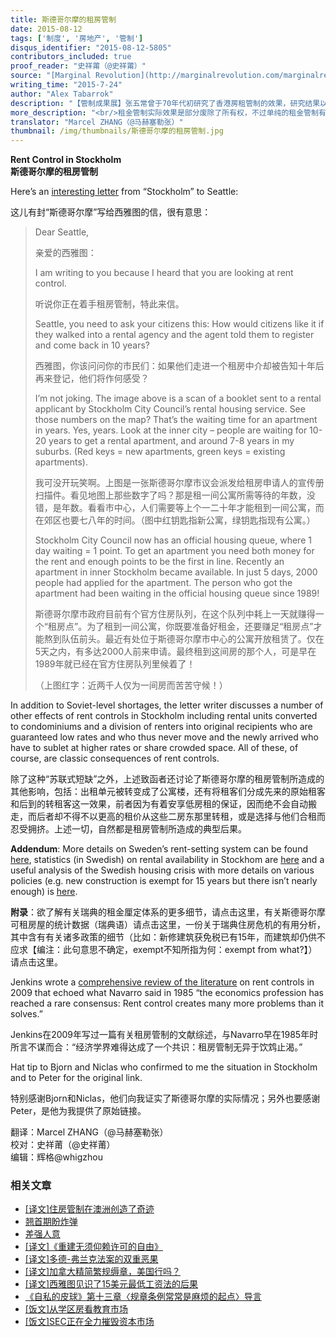 ```yaml
---
title: 斯德哥尔摩的租房管制
date: 2015-08-12
tags: ['制度', '房地产', '管制']
disqus_identifier: "2015-08-12-5805"
contributors_included: true
proof_reader: "史祥莆（@史祥莆）"
source: "[Marginal Revolution](http://marginalrevolution.com/marginalrevolution/2015/07/rent-control.html)"
writing_time: "2015-7-24"
author: "Alex Tabarrok"
description: "【管制成果展】张五常曾于70年代初研究了香港房租管制的效果，研究结果以《价格管制理论》（1974）一文发表，为我们介绍了租金管制带来的种种怪象奇景，如今，这些景象以更纯粹而夸张的版本在斯德哥尔摩得以重现……"
more_description: "<br/>租金管制实际效果是部分废除了所有权，不过单纯的租金管制有种种办法绕过，只要充分运用想象力（比如要求租客高价买下家具，或收取高得离谱的配钥匙费），总能捞回一部分耗散的租值，但这些办法会转移租客的抱怨对象（不要低估人类的愚蠢），于是响应这些抱怨的新一轮管制就会出现，进一步剥夺产权。"
translator: "Marcel ZHANG（@马赫塞勒张）"
thumbnail: /img/thumbnails/斯德哥尔摩的租房管制.jpg
---
```


**Rent Control in Stockholm**  
**斯德哥尔摩的租房管制**

Here’s an [interesting letter](http://www.smartgrowthseattle.org/letter-stockholm-rent-control/) from “Stockholm” to Seattle:

这儿有封“斯德哥尔摩”写给西雅图的信，很有意思：


> Dear Seattle,
> 
>  亲爱的西雅图：
> 
>  I am writing to you because I heard that you are looking at rent control.
> 
>  听说你正在着手租房管制，特此来信。
> 
>  Seattle, you need to ask your citizens this: How would citizens like it if they walked into a rental agency and the agent told them to register and come back in 10 years?
> 
>  西雅图，你该问问你的市民们：如果他们走进一个租房中介却被告知十年后再来登记，他们将作何感受？
> 
>  I’m not joking. The image above is a scan of a booklet sent to a rental applicant by Stockholm City Council’s rental housing service. See those numbers on the map? That’s the waiting time for an apartment in years. Yes, years. Look at the inner city – people are waiting for 10-20 years to get a rental apartment, and around 7-8 years in my suburbs. (Red keys = new apartments, green keys = existing apartments).
> 
>  我可没开玩笑啊。上图是一张斯德哥尔摩市议会派发给租房申请人的宣传册扫描件。看见地图上那些数字了吗？那是租一间公寓所需等待的年数，没错，是年数。看看市中心，人们需要等上个一二十年才能租到一间公寓，而在郊区也要七八年的时间。（图中红钥匙指新公寓，绿钥匙指现有公寓。）
> 
>  Stockholm City Council now has an official housing queue, where 1 day waiting = 1 point. To get an apartment you need both money for the rent and enough points to be the first in line. Recently an apartment in inner Stockholm became available. In just 5 days, 2000 people had applied for the apartment. The person who got the apartment had been waiting in the official housing queue since 1989!
> 
>  斯德哥尔摩市政府目前有个官方住房队列，在这个队列中耗上一天就赚得一个“租房点”。为了租到一间公寓，你既要准备好租金，还要赚足“租房点”才能熬到队伍前头。最近有处位于斯德哥尔摩市中心的公寓开放租赁了。仅在5天之内，有多达2000人前来申请。最终租到这间房的那个人，可是早在1989年就已经在官方住房队列里候着了！
> 
>  （上图红字：近两千人仅为一间房而苦苦守候！）

In addition to Soviet-level shortages, the letter writer discusses a number of other effects of rent controls in Stockholm including rental units converted to condominiums and a division of renters into original recipients who are guaranteed low rates and who thus never move and the newly arrived who have to sublet at higher rates or share crowded space. All of these, of course, are classic consequences of rent controls.

除了这种“苏联式短缺”之外，上述致函者还讨论了斯德哥尔摩的租房管制所造成的其他影响，包括：出租单元被转变成了公寓楼，还有将租客们分成先来的原始租客和后到的转租客这一效果，前者因为有着安享低房租的保证，因而绝不会自动搬走，而后者却不得不以更高的租价从这些二房东那里转租，或是选择与他们合租而忍受拥挤。上述一切，自然都是租房管制所造成的典型后果。

**Addendum**: More details on Sweden’s rent-setting system can be found [here](http://www.sabo.se/om_sabo/english/Documents/Rent%20setting%20in%20Sweden.pdf), statistics (in Swedish) on rental availability in Stockhom are [here](https://bostad.stockholm.se/statistik/) and a useful analysis of the Swedish housing crisis with more details on various policies (e.g. new construction is exempt for 15 years but there isn’t nearly enough) is [here](http://www.bokriskommitten.se/wp-content/uploads/2014/09/Bokriskommitten_eng_web.pdf).

**附录**：欲了解有关瑞典的租金厘定体系的更多细节，请点击这里，有关斯德哥尔摩可租房屋的统计数据（瑞典语）请点击这里，一份关于瑞典住房危机的有用分析，其中含有有关诸多政策的细节（比如：新修建筑获免税已有15年，而建筑却仍供不应求【编注：此句意思不确定，exempt不知所指为何：exempt from what?】）请点击这里。

Jenkins wrote a [comprehensive review of the literature](http://econjwatch.org/articles/rent-control-do-economists-agree) on rent controls in 2009 that echoed what Navarro said in 1985 “the economics profession has reached a rare consensus: Rent control creates many more problems than it solves.”

Jenkins在2009年写过一篇有关租房管制的文献综述，与Navarro早在1985年时所言不谋而合：“经济学界难得达成了一个共识：租房管制无异于饮鸩止渴。”

Hat tip to Bjorn and Niclas who confirmed to me the situation in Stockholm and to Peter for the original link.

特别感谢Bjorn和Niclas，他们向我证实了斯德哥尔摩的实际情况；另外也要感谢Peter，是他为我提供了原始链接。


翻译：Marcel ZHANG（@马赫塞勒张）  
校对：史祥莆（@史祥莆）  
编辑：辉格@whigzhou


### 相关文章

* [[译文]住房管制在澳洲创造了奇迹](https://headsalon.org/archives/5772.html "[译文]住房管制在澳洲创造了奇迹")
* [翘首期盼炸弹](https://headsalon.org/archives/7623.html "翘首期盼炸弹")
* [差强人意](https://headsalon.org/archives/7129.html "差强人意")
* [[译文]《重建无须仰赖许可的自由》](https://headsalon.org/archives/6290.html "[译文]《重建无须仰赖许可的自由》")
* [[译文]多德-弗兰克法案的双重恶果](https://headsalon.org/archives/5807.html "[译文]多德-弗兰克法案的双重恶果")
* [[译文]加拿大精简繁规缛章，美国行吗？](https://headsalon.org/archives/5756.html "[译文]加拿大精简繁规缛章，美国行吗？")
* [[译文]西雅图见识了15美元最低工资法的后果](https://headsalon.org/archives/5714.html "[译文]西雅图见识了15美元最低工资法的后果")
* [《自私的皮球》第十三章〈规章条例常常是麻烦的起点〉导言](https://headsalon.org/archives/5101.html "《自私的皮球》第十三章〈规章条例常常是麻烦的起点〉导言")
* [[饭文]从学区房看教育市场](https://headsalon.org/archives/4573.html "[饭文]从学区房看教育市场")
* [[饭文]SEC正在全力摧毁资本市场](https://headsalon.org/archives/4279.html "[饭文]SEC正在全力摧毁资本市场")
